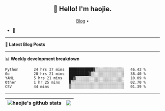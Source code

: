 <h2 align="center">👋 Hello! I'm haojie.</h2>
<p align="center">
  <a href="https://aoyouer.com">Blog</a> •
</p>


- 🔭 


-------

**📝 Latest Blog Posts**


-------

📊 **Weekly development breakdown**
<!--START_SECTION:waka-->

```text
Python       24 hrs 37 mins  ███████████▓░░░░░░░░░░░░░   46.43 %
Go           20 hrs 21 mins  █████████▓░░░░░░░░░░░░░░░   38.40 %
YAML         5 hrs 21 mins   ██▓░░░░░░░░░░░░░░░░░░░░░░   10.09 %
Other        1 hr 25 mins    ▓░░░░░░░░░░░░░░░░░░░░░░░░   02.70 %
CSV          44 mins         ▒░░░░░░░░░░░░░░░░░░░░░░░░   01.39 %
```

<!--END_SECTION:waka-->

-------



| <img align="center" src="https://github-readme-stats.vercel.app/api?username=haojie06&show_icons=true&theme=graywhite&show_icons=true&count_private=true&include_all_commits=true&hide_border=true" alt="haojie's github stats" /> | <img align="center" src="https://github-readme-stats.vercel.app/api/top-langs/?username=haojie06&layout=compact&theme=graywhite&hide_border=true&hide=css,html" /> |
| ------------- | ------------- |



